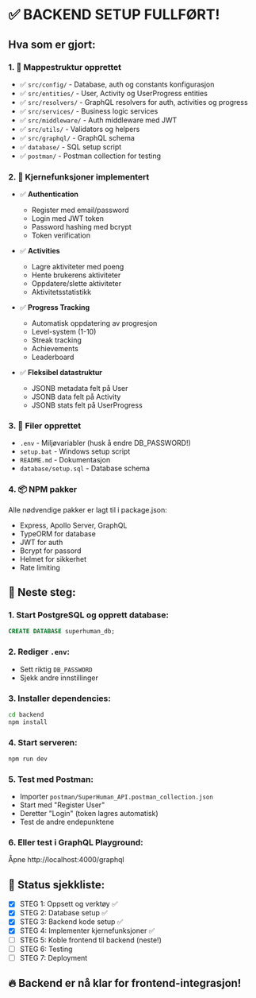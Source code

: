 # ✅ BACKEND SETUP FULLFØRT!

## Hva som er gjort:

### 1. 📁 Mappestruktur opprettet
- ✅ `src/config/` - Database, auth og constants konfigurasjon
- ✅ `src/entities/` - User, Activity og UserProgress entities
- ✅ `src/resolvers/` - GraphQL resolvers for auth, activities og progress
- ✅ `src/services/` - Business logic services
- ✅ `src/middleware/` - Auth middleware med JWT
- ✅ `src/utils/` - Validators og helpers
- ✅ `src/graphql/` - GraphQL schema
- ✅ `database/` - SQL setup script
- ✅ `postman/` - Postman collection for testing

### 2. 🔧 Kjernefunksjoner implementert
- ✅ **Authentication**
  - Register med email/password
  - Login med JWT token
  - Password hashing med bcrypt
  - Token verification

- ✅ **Activities**
  - Lagre aktiviteter med poeng
  - Hente brukerens aktiviteter
  - Oppdatere/slette aktiviteter
  - Aktivitetsstatistikk

- ✅ **Progress Tracking**
  - Automatisk oppdatering av progresjon
  - Level-system (1-10)
  - Streak tracking
  - Achievements
  - Leaderboard

- ✅ **Fleksibel datastruktur**
  - JSONB metadata felt på User
  - JSONB data felt på Activity
  - JSONB stats felt på UserProgress

### 3. 📝 Filer opprettet
- `.env` - Miljøvariabler (husk å endre DB_PASSWORD!)
- `setup.bat` - Windows setup script
- `README.md` - Dokumentasjon
- `database/setup.sql` - Database schema

### 4. 📦 NPM pakker
Alle nødvendige pakker er lagt til i package.json:
- Express, Apollo Server, GraphQL
- TypeORM for database
- JWT for auth
- Bcrypt for passord
- Helmet for sikkerhet
- Rate limiting

## 🚀 Neste steg:

### 1. Start PostgreSQL og opprett database:
```sql
CREATE DATABASE superhuman_db;
```

### 2. Rediger `.env`:
- Sett riktig `DB_PASSWORD`
- Sjekk andre innstillinger

### 3. Installer dependencies:
```bash
cd backend
npm install
```

### 4. Start serveren:
```bash
npm run dev
```

### 5. Test med Postman:
- Importer `postman/SuperHuman_API.postman_collection.json`
- Start med "Register User"
- Deretter "Login" (token lagres automatisk)
- Test de andre endepunktene

### 6. Eller test i GraphQL Playground:
Åpne http://localhost:4000/graphql

## 🎯 Status sjekkliste:
- [x] STEG 1: Oppsett og verktøy ✅
- [x] STEG 2: Database setup ✅
- [x] STEG 3: Backend kode setup ✅
- [x] STEG 4: Implementer kjernefunksjoner ✅
- [ ] STEG 5: Koble frontend til backend (neste!)
- [ ] STEG 6: Testing
- [ ] STEG 7: Deployment

## 🔥 Backend er nå klar for frontend-integrasjon!

